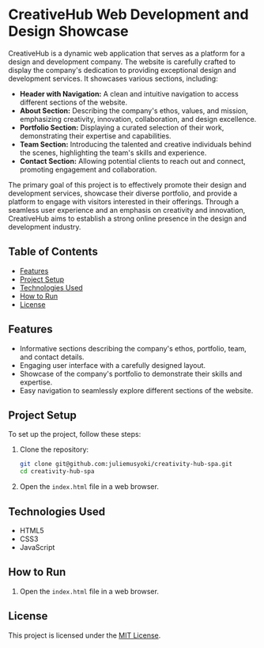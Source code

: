 # CreativeHub Web Development and Design Showcase

CreativeHub is a dynamic web application that serves as a platform for a design and development company. The website is carefully crafted to display the company's dedication to providing exceptional design and development services. It showcases various sections, including:

- **Header with Navigation:** A clean and intuitive navigation to access different sections of the website.
- **About Section:** Describing the company's ethos, values, and mission, emphasizing creativity, innovation, collaboration, and design excellence.
- **Portfolio Section:** Displaying a curated selection of their work, demonstrating their expertise and capabilities.
- **Team Section:** Introducing the talented and creative individuals behind the scenes, highlighting the team's skills and experience.
- **Contact Section:** Allowing potential clients to reach out and connect, promoting engagement and collaboration.

The primary goal of this project is to effectively promote their design and development services, showcase their diverse portfolio, and provide a platform to engage with visitors interested in their offerings. Through a seamless user experience and an emphasis on creativity and innovation, CreativeHub aims to establish a strong online presence in the design and development industry.

## Table of Contents

- [Features](#features)
- [Project Setup](#project-setup)
- [Technologies Used](#technologies-used)
- [How to Run](#how-to-run)
- [License](#license)

## Features

- Informative sections describing the company's ethos, portfolio, team, and contact details.
- Engaging user interface with a carefully designed layout.
- Showcase of the company's portfolio to demonstrate their skills and expertise.
- Easy navigation to seamlessly explore different sections of the website.

## Project Setup

To set up the project, follow these steps:

1. Clone the repository:

    ```bash
    git clone git@github.com:juliemusyoki/creativity-hub-spa.git
    cd creativity-hub-spa
    ```

2. Open the `index.html` file in a web browser.

## Technologies Used

- HTML5
- CSS3
- JavaScript

## How to Run

1. Open the `index.html` file in a web browser.

## License

This project is licensed under the [MIT License](LICENSE).
